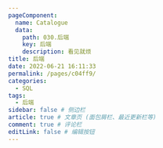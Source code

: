 ```yaml
---
pageComponent:
  name: Catalogue
  data:
    path: 030.后端
    key: 后端
    description: 看见就烦
title: 后端
date: 2022-06-21 16:11:33
permalink: /pages/c04ff9/
categories:
  - SQL
tags:
  - 后端
sidebar: false # 侧边栏
article: true # 文章页 (面包屑栏、最近更新栏等)
comment: true # 评论栏
editLink: false # 编辑按钮
---
```

